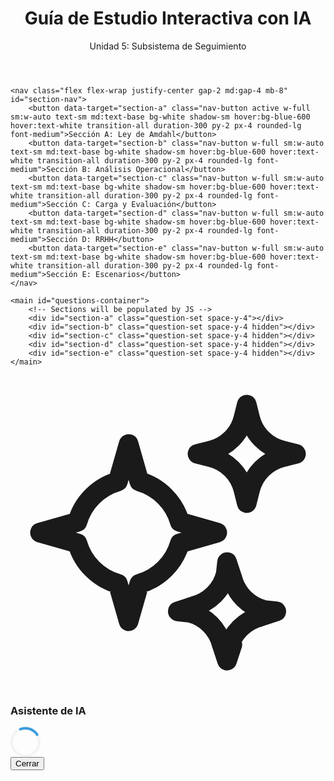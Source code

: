 <div id="interactive-exam-5-wrapper">
<style>
    .question-answer {
        max-height: 0;
        overflow: hidden;
        transition: max-height 0.5s ease-out;
    }
    .question-answer.visible {
        max-height: 2000px;
        transition: max-height 0.7s ease-in;
    }
    .nav-button.active {
        background-color: #0d6efd;
        color: #ffffff;
        font-weight: 600;
        box-shadow: 0 4px 6px rgba(0, 0, 0, 0.1);
    }
    .nav-button {
         border: 1px solid #dee2e6;
    }
    #ai-modal-backdrop {
        transition: opacity 0.3s ease-in-out;
    }
    #ai-modal-panel {
        transition: all 0.3s ease-in-out;
    }
    .loader {
        border: 4px solid #f3f3f3;
        border-radius: 50%;
        border-top: 4px solid #3498db;
        width: 40px;
        height: 40px;
        animation: spin 1s linear infinite;
    }
    @keyframes spin {
        0% { transform: rotate(0deg); }
        100% { transform: rotate(360deg); }
    }
</style>
<div class="container mx-auto p-4 md:p-8">
    <header class="text-center mb-8">
        <h1 class="text-4xl md:text-5xl font-bold text-blue-800">Guía de Estudio Interactiva con IA</h1>
        <p class="text-xl text-slate-600 mt-2">Unidad 5: Subsistema de Seguimiento</p>
    </header>

    <nav class="flex flex-wrap justify-center gap-2 md:gap-4 mb-8" id="section-nav">
        <button data-target="section-a" class="nav-button active w-full sm:w-auto text-sm md:text-base bg-white shadow-sm hover:bg-blue-600 hover:text-white transition-all duration-300 py-2 px-4 rounded-lg font-medium">Sección A: Ley de Amdahl</button>
        <button data-target="section-b" class="nav-button w-full sm:w-auto text-sm md:text-base bg-white shadow-sm hover:bg-blue-600 hover:text-white transition-all duration-300 py-2 px-4 rounded-lg font-medium">Sección B: Análisis Operacional</button>
        <button data-target="section-c" class="nav-button w-full sm:w-auto text-sm md:text-base bg-white shadow-sm hover:bg-blue-600 hover:text-white transition-all duration-300 py-2 px-4 rounded-lg font-medium">Sección C: Carga y Evaluación</button>
        <button data-target="section-d" class="nav-button w-full sm:w-auto text-sm md:text-base bg-white shadow-sm hover:bg-blue-600 hover:text-white transition-all duration-300 py-2 px-4 rounded-lg font-medium">Sección D: RRHH</button>
        <button data-target="section-e" class="nav-button w-full sm:w-auto text-sm md:text-base bg-white shadow-sm hover:bg-blue-600 hover:text-white transition-all duration-300 py-2 px-4 rounded-lg font-medium">Sección E: Escenarios</button>
    </nav>

    <main id="questions-container">
        <!-- Sections will be populated by JS -->
        <div id="section-a" class="question-set space-y-4"></div>
        <div id="section-b" class="question-set space-y-4 hidden"></div>
        <div id="section-c" class="question-set space-y-4 hidden"></div>
        <div id="section-d" class="question-set space-y-4 hidden"></div>
        <div id="section-e" class="question-set space-y-4 hidden"></div>
    </main>
</div>

<!-- Modal para la IA -->
<div id="ai-modal" class="relative z-10 hidden" aria-labelledby="modal-title" role="dialog" aria-modal="true">
  <div id="ai-modal-backdrop" class="fixed inset-0 bg-gray-500 bg-opacity-75 transition-opacity"></div>
  <div class="fixed inset-0 z-10 w-screen overflow-y-auto">
    <div class="flex min-h-full items-end justify-center p-4 text-center sm:items-center sm:p-0">
      <div id="ai-modal-panel" class="relative transform overflow-hidden rounded-lg bg-white text-left shadow-xl transition-all sm:my-8 sm:w-full sm:max-w-2xl">
        <div class="bg-white px-4 pb-4 pt-5 sm:p-6 sm:pb-4">
          <div class="sm:flex sm:items-start">
            <div class="mx-auto flex h-12 w-12 flex-shrink-0 items-center justify-center rounded-full bg-blue-100 sm:mx-0 sm:h-10 sm:w-10">
              <svg class="h-6 w-6 text-blue-600" xmlns="http://www.w3.org/2000/svg" fill="none" viewBox="0 0 24 24" stroke-width="1.5" stroke="currentColor"><path stroke-linecap="round" stroke-linejoin="round" d="M9.813 15.904L9 18.75l-.813-2.846a4.5 4.5 0 01-3.09-3.09L2.25 12l2.846-.813a4.5 4.5 0 013.09-3.09L9 5.25l.813 2.846a4.5 4.5 0 013.09 3.09L15.75 12l-2.846.813a4.5 4.5 0 01-3.09 3.09zM18.259 8.715L18 9.75l-.259-1.035a3.375 3.375 0 00-2.455-2.456L14.25 6l1.036-.259a3.375 3.375 0 002.455-2.456L18 2.25l.259 1.035a3.375 3.375 0 002.456 2.456L21.75 6l-1.035.259a3.375 3.375 0 00-2.456 2.456zM16.898 20.553L16.5 21.75l-.398-1.197a3.375 3.375 0 00-2.456-2.456L12.75 18l1.197-.398a3.375 3.375 0 002.456-2.456L16.5 14.25l.398 1.197a3.375 3.375 0 002.456 2.456L20.25 18l-1.197.398a3.375 3.375 0 00-2.456 2.456z" /></svg>
            </div>
            <div class="mt-3 text-center sm:ml-4 sm:mt-0 sm:text-left w-full">
              <h3 class="text-base font-semibold leading-6 text-gray-900" id="ai-modal-title">Asistente de IA</h3>
              <div class="mt-2" id="ai-modal-content-wrapper">
                 <div id="ai-modal-loader" class="flex justify-center items-center py-8">
                    <div class="loader"></div>
                 </div>
                 <div class="text-sm text-gray-700 prose prose-sm max-w-none" id="ai-modal-content"></div>
              </div>
            </div>
          </div>
        </div>
        <div class="bg-gray-50 px-4 py-3 sm:flex sm:flex-row-reverse sm:px-6">
          <button id="ai-modal-close-btn" type="button" class="mt-3 inline-flex w-full justify-center rounded-md bg-white px-3 py-2 text-sm font-semibold text-gray-900 shadow-sm ring-1 ring-inset ring-gray-300 hover:bg-gray-50 sm:mt-0 sm:w-auto">Cerrar</button>
        </div>
      </div>
    </div>
  </div>
</div>

<script>
    document.addEventListener('DOMContentLoaded', () => {
        const navContainer = document.getElementById('section-nav');
        const questionsContainer = document.getElementById('questions-container');
        const modal = document.getElementById('ai-modal');
        const modalTitle = document.getElementById('ai-modal-title');
        const modalContent = document.getElementById('ai-modal-content');
        const modalLoader = document.getElementById('ai-modal-loader');
        const closeModalBtn = document.getElementById('ai-modal-close-btn');

        // --- DATA SOURCE (Corrected and Complete) ---
        const fullContent = {
            'section-a': [
                { q: '1. Con tus propias palabras, diferencia entre <strong>Rendimiento</strong> y <strong>Prestaciones</strong> de un SI. ¿Cuál de los dos es más importante desde el punto de vista del negocio?', a: '<strong>Rendimiento:</strong> Es una medida técnica y objetiva de cómo un sistema utiliza sus recursos (HW/SW) ante una carga. Ej: MIPS, IOPS, MB/s.<br><strong>Prestaciones:</strong> Es la medida del grado de satisfacción de las necesidades de servicio del usuario. Es subjetiva y orientada a la experiencia. Ej: tiempo de respuesta bajo, sistema "rápido".<br><strong>Más importante:</strong> Las <strong>prestaciones</strong> son más importantes para el negocio, ya que impactan directamente en la productividad del empleado y la satisfacción del cliente.' },
                { q: '2. Nombra y describe brevemente <strong>tres razones</strong> fundamentales para evaluar las prestaciones de un sistema informático.', a: '1. <strong>Diseñar un sistema:</strong> Para crear una nueva arquitectura que cumpla con los objetivos de servicio.<br>2. <strong>Seleccionar y configurar:</strong> Para elegir la opción más adecuada de entre varias alternativas del mercado.<br>3. <strong>Planificar la capacidad:</strong> Para prever necesidades futuras y evitar la degradación del servicio a medida que la carga crece.<br>4. <strong>Sintonizar un sistema:</strong> Para optimizar un sistema existente y encontrar cuellos de botella.' },
                { q: '3. ¿Qué es la <strong>sintonización</strong> (tuning) de un sistema y cuál es su objetivo principal?', a: 'Es el proceso de ajustar los parámetros de configuración del hardware, sistema operativo o software de base para mejorar las prestaciones del sistema ante una carga de trabajo específica, adecuándolas a las necesidades de servicio. Su objetivo es eliminar cuellos de botella y optimizar el uso de los recursos existentes.' },
                { q: '4. Define el concepto de <strong>aceleración (speedup)</strong> en el contexto de la comparación de dos sistemas.', a: 'Es una medida cuantitativa que indica cuántas veces un sistema (o una versión mejorada) es más rápido que otro. Se calcula como `A = Tiempo_lento / Tiempo_rápido`.' },
                { q: '5. Explica la <strong>Ley de Amdahl</strong>. ¿Cuál es su propósito principal y qué limitación fundamental del rendimiento nos enseña?', a: 'Es una fórmula que permite predecir la máxima mejora de velocidad (aceleración) que se puede obtener en un sistema al mejorar solo una parte de él. Su propósito es ayudar a decidir dónde invertir los esfuerzos de optimización. Nos enseña que la mejora global está intrínsecamente limitada por la porción de la tarea que no se mejora.' },
                { q: '6. En la Ley de Amdahl, `A = 1 / ((1 - f) + (f / k))`, ¿qué representan `f` y `k`?', a: '<strong>f (fracción):</strong> Es la proporción del tiempo de ejecución original que se ve afectada por la mejora. Es un valor entre 0 y 1.<br><strong>k (factor de mejora):</strong> Indica cuántas veces más rápido es el componente mejorado. Es un valor mayor que 1.' },
                { q: '7. Según la Ley de Amdahl, si `f = 0`, ¿cuál es la aceleración? ¿Qué significa esto en la práctica?', a: 'Si `f = 0`, entonces `A = 1 / ((1-0) + (0/k)) = 1 / 1 = 1`. La aceleración es 1, lo que significa que no hay ninguna mejora. En la práctica, esto quiere decir que si mejoras un componente que nunca se usa, el rendimiento del sistema no cambia.' },
                { q: '8. Según la Ley de Amdahl, cuando el factor de mejora `k` tiende a infinito, ¿a qué valor tiende la aceleración `A`? ¿Qué nos dice esto sobre la importancia de la fracción no mejorada?', a: 'Cuando `k -> ∞`, el término `(f/k)` tiende a 0. La fórmula se convierte en `A = 1 / (1 - f)`. Esto demuestra que la aceleración máxima posible está limitada por la fracción del programa que no se optimiza (`1 - f`).' },
                { q: '9. ¿Cómo se generaliza la Ley de Amdahl para el caso en que se realizan mejoras en <strong>múltiples componentes</strong> del sistema simultáneamente?', a: 'La fórmula es: `A = 1 / ( (1 - Σfi) + Σ(fi / ki) )`. Donde `fi` es la fracción de tiempo del componente `i` y `ki` es su factor de mejora. Se suman los tiempos relativos de las partes mejoradas y no mejoradas.' },
                { q: '10. Un sistema tarda 10 segundos en ejecutar una tarea. El 60% de ese tiempo se dedica a cálculos de CPU. Si reemplazamos la CPU por una que es 3 veces más rápida, ¿cuál será la aceleración global del sistema?', a: 'f = 0.60, k = 3<br>A = 1 / ((1 - 0.60) + (0.60 / 3)) = 1 / (0.40 + 0.20) = 1 / 0.60 = <strong>1.67</strong><br>La aceleración global es de 1.67 veces.' },
                { q: '11. Siguiendo con la pregunta anterior, ¿cuál será el nuevo tiempo de ejecución de la tarea?', a: 'T_mejorado = T_original / A = 10s / 1.67 ≈ <strong>6 segundos</strong>.' },
                { q: '12. Si una mejora en el disco duro (k=4) produce una aceleración global en el sistema de A=2, ¿qué fracción de tiempo (`f`) se utilizaba el disco duro originalmente?', a: 'Usando la fórmula despejada: `f = k * (A - 1) / (A * (k - 1))`<br>`f = 4 * (2 - 1) / (2 * (4 - 1)) = 4 * 1 / (2 * 3) = 4 / 6 = 0.667`.<br>El disco se utilizaba el <strong>66.7%</strong> del tiempo.' },
                { q: '13. ¿Es posible que una mejora con un factor `k` pequeño produzca una mayor aceleración global que una mejora con un factor `k` mucho más grande? Justifica tu respuesta.', a: 'Sí. La Ley de Amdahl demuestra que la aceleración depende mucho más de la fracción `f` que del factor `k`. Mejorar 2 veces (`k=2`) un componente que se usa el 90% del tiempo (`f=0.9`) da una aceleración mucho mayor que mejorar 100 veces (`k=100`) un componente que se usa el 1% del tiempo (`f=0.01`).' },
                { q: '14. Al analizar una posible actualización, ¿por qué es útil calcular la relación <strong>prestaciones/coste</strong>?', a: 'Es útil para tomar decisiones de inversión informadas. Permite comparar alternativas no solo por su mejora técnica, sino por el "valor" que se obtiene por cada dólar invertido, ayudando a maximizar el retorno de la inversión.' },
                { q: '15. Si la Opción A cuesta $1000 y ofrece una aceleración de 2, y la Opción B cuesta $3000 y ofrece una aceleración de 4, ¿cuál ofrece una mejor relación prestaciones/coste?', a: 'Opción A: 2 / $1000 = 0.002 aceleración por dólar.<br>Opción B: 4 / $3000 ≈ 0.00133 aceleración por dólar.<br>La <strong>Opción A</strong> ofrece una mejor relación prestaciones/coste.' },
            ],
            'section-b': [
                { q: '16. ¿A qué se refiere el término <strong>"operacional"</strong> en "análisis operacional"?', a: 'Se refiere a que las variables y leyes utilizadas se basan en cantidades directamente medibles u observables durante un período de observación finito, sin hacer suposiciones sobre distribuciones estadísticas subyacentes.' },
                { q: '17. Define las cuatro variables operacionales básicas: `T`, `Ai`, `Ci`, `Bi`.', a: '`T`: Período de tiempo de la observación.<br>`Ai`: Número de arribos (llegadas) al dispositivo `i` durante `T`.<br>`Ci`: Número de trabajos completados (salidas) por el dispositivo `i` durante `T`.<br>`Bi`: Tiempo que el dispositivo `i` estuvo ocupado (busy time) durante `T`.' },
                { q: '18. A partir de las variables básicas, define: <strong>Tasa de Productividad (Xi)</strong>, <strong>Factor de Utilización (Ui)</strong> y <strong>Tiempo de Servicio (Si)</strong>.', a: '<strong>Productividad (Xi):</strong> `Ci / T` (Trabajos/tiempo).<br><strong>Utilización (Ui):</strong> `Bi / T` (Adimensional, %).<br><strong>Tiempo de Servicio (Si):</strong> `Bi / Ci` (Tiempo/trabajo).' },
                { q: '19. ¿Qué establece la <strong>hipótesis del flujo equilibrado de trabajos</strong> y por qué es importante para las leyes operacionales?', a: 'Establece que, para un período de observación largo, el número de trabajos que entran al sistema es igual al que sale (`Ai = Ci`). Es importante porque permite que el sistema se considere en un estado estable (`λi = Xi`), validando la aplicación de las leyes operacionales.' },
                { q: '20. Enuncia la <strong>Ley de la Utilización</strong>. ¿Qué relación establece?', a: '`Ui = Xi * Si`. Establece que la utilización de un dispositivo es igual a su productividad multiplicada por su tiempo de servicio.' },
                { q: '21. ¿Qué es la <strong>razón de visitas (Vi)</strong> a un dispositivo `i`?', a: 'Es el número promedio de veces que cada trabajo que pasa por el sistema visita el dispositivo `i`. Se calcula como `Vi = Ci / C0`.' },
                { q: '22. Enuncia la <strong>Ley del Flujo Forzado</strong>. ¿Qué nos dice sobre la relación entre la productividad de un componente y la productividad del sistema?', a: '`Xi = X0 * Vi`. Establece que la productividad (flujo) de un componente individual es directamente proporcional a la productividad (flujo) total del sistema, forzada por el número de visitas que cada trabajo hace a ese componente.' },
                { q: '23. Define la <strong>Demanda de Servicio (Di)</strong>. ¿Qué dispositivo se considera el cuello de botella en función de la demanda de servicio?', a: 'Es el tiempo total de servicio que un trabajo requiere de un dispositivo. `Di = Vi * Si`. El dispositivo con la mayor demanda de servicio (`D_max`) es el cuello de botella del sistema.' },
                { q: '24. Enuncia la <strong>Ley de Little</strong>. ¿Qué tres variables relaciona?', a: '`Ni = Xi * Ri`. Relaciona el número promedio de trabajos en un dispositivo (`Ni`), la productividad (`Xi`) y el tiempo de respuesta (`Ri`).' },
                { q: '25. ¿Para qué tipo de sistemas es especialmente útil la <strong>Ley del Tiempo de Respuesta Interactivo</strong>?', a: 'Es útil para sistemas interactivos con un número fijo de usuarios (`N`) y un tiempo de reflexión (`Z`), para calcular el tiempo de respuesta `R` que experimentan. La fórmula es `R = (N / X0) - Z`.' },
                { q: '26. Define los componentes de una <strong>estación de servicio</strong> en teoría de colas.', a: 'Está compuesta por una <strong>cola de espera</strong> (donde los trabajos aguardan) y uno o más <strong>servidores</strong> (que representan el recurso que procesa los trabajos).' },
                { q: '27. Diferencia entre <strong>tiempo de servicio</strong> y <strong>tiempo de respuesta</strong> en una estación de servicio.', a: '<strong>Tiempo de Servicio (S):</strong> El tiempo que el servidor tarda en procesar un trabajo, sin contar la espera.<br><strong>Tiempo de Respuesta (R):</strong> El tiempo total que un trabajo pasa en la estación, es decir, `R = Tiempo en Cola + Tiempo de Servicio`.' },
                { q: '28. Describe las características de una <strong>red de colas abierta</strong> y para qué se usa.', a: '<strong>Características:</strong> Los trabajos entran desde una fuente externa, se procesan y salen (desaparecen). El número de trabajos es variable.<br><strong>Uso:</strong> Sistemas transaccionales (servidor web, cajero automático).<br><strong>Índice Clave:</strong> El <strong>Tiempo de Respuesta (R)</strong>.' },
                { q: '29. Describe las características de una <strong>red de colas cerrada</strong> y para qué se usa.', a: '<strong>Características:</strong> Un número fijo de trabajos (`N`) circula constantemente por la red. <br><strong>Uso:</strong> Sistemas por lotes (batch) o interactivos.<br><strong>Índice Clave:</strong> La <strong>Productividad (X)</strong>.' },
                { q: '30. En un modelo de red cerrada para un sistema interactivo, ¿por qué la estación que representa el <strong>tiempo de reflexión (think time)</strong> se modela con infinitos servidores?', a: 'Porque conceptualmente un usuario no tiene que "hacer cola" para empezar a pensar. Cada usuario tiene su propio "servidor de pensamiento" paralelo e independiente, garantizando que no hay tiempo de espera.' },
                { q: '31. Si la utilización de la CPU es del 90% y la del disco es del 30%, ¿podemos afirmar categóricamente que la CPU es el único cuello de botella que importa? Argumenta.', a: 'No. Una alta utilización (U_cpu=90%) identifica a la CPU como el recurso más ocupado, pero el verdadero cuello de botella lo determina la <strong>Demanda de Servicio Total (D)</strong>. El disco, aunque menos utilizado, podría tener un tiempo de servicio (S_disco) muy alto o ser visitado muchísimas veces (V_disco alto), haciendo que su demanda (D_disco) sea el factor limitante.' },
                { q: '32. La productividad de un sistema (X0) es de 10 trabajos/seg. Cada trabajo visita la CPU 5 veces (V_cpu=5) y el Disco 20 veces (V_disco=20). Calcula la productividad de cada componente.', a: 'Usando la Ley del Flujo Forzado (`Xi = X0 * Vi`):<br>X_cpu = 10 * 5 = <strong>50 solicitudes/seg</strong>.<br>X_disco = 10 * 20 = <strong>200 E/S por segundo</strong>.' },
            ],
            'section-c': [
                { q: '33. ¿Por qué es necesario <strong>caracterizar la carga</strong> de un sistema? ¿Qué se busca obtener?', a: 'Es necesario para crear un <strong>modelo de carga</strong> (carga de prueba) que sea <strong>representativo</strong> de la carga real. Este modelo permite realizar experimentos controlados (benchmarks, simulaciones) para evaluar, comparar o sintonizar sistemas de forma fiable.' },
                { q: '34. Nombra y explica <strong>cuatro cualidades deseables</strong> de un modelo de carga. ¿Cuál es la más importante?', a: '1. <strong>Representatividad:</strong> El modelo debe comportarse como la carga real. <strong>Es la más importante.</strong><br>2. <strong>Reproductibilidad:</strong> Debe ser posible repetir el experimento y obtener los mismos resultados.<br>3. <strong>Compacidad:</strong> Debe ser manejable y no excesivamente grande.<br>4. <strong>Flexibilidad:</strong> Debe ser fácil modificar sus parámetros.' },
                { q: '35. Diferencia entre un modelo de carga <strong>físico</strong> y uno <strong>funcional</strong>.', a: '<strong>Físico:</strong> Se basa en el consumo de recursos de bajo nivel (tiempo de CPU, E/S de disco). Depende fuertemente del sistema.<br><strong>Funcional:</strong> Se basa en replicar las funciones de negocio que los usuarios realizan (ej. "guardar factura"). Es más independiente del sistema.' },
                { q: '36. Describe las <strong>tres fases</strong> para la implementación de un modelo de carga. ¿En qué fase es más probable que se cometan errores estratégicos?', a: '1. <strong>Formulación:</strong> Se definen los objetivos. Es la fase más crítica donde se pueden cometer errores estratégicos.<br>2. <strong>Construcción:</strong> Se miden los parámetros y se construye el modelo.<br>3. <strong>Validación:</strong> Se compara el modelo con la carga real para asegurar que es representativo.' },
                { q: '37. ¿Qué es un <strong>benchmark</strong>? Diferencia entre <strong>natural</strong> y <strong>artificial</strong>.', a: 'Un benchmark es un programa o conjunto de programas usados como carga de prueba estandarizada para medir y comparar prestaciones.<br><strong>Natural:</strong> Programas reales extraídos de la carga de trabajo de una empresa.<br><strong>Artificial/Sintético:</strong> Programas diseñados para medir un aspecto concreto del sistema.' },
                { q: '38. Menciona <strong>tres factores</strong> que pueden influir drásticamente en el resultado de un benchmarking.', a: '1. <strong>El Compilador</strong> y su nivel de optimización.<br>2. <strong>El Sistema Operativo</strong>, su versión y configuración.<br>3. <strong>El tamaño de la memoria Caché</strong> del procesador.' },
                { q: '39. ¿Cuál es uno de los errores más comunes en el benchmarking relacionado con la <strong>caché</strong>?', a: 'Ignorar sus efectos. Un benchmark que se ejecuta repetidamente puede beneficiarse de la caché, mostrando un rendimiento irreal que no se sostendrá con una carga real y variada.' },
                { q: '40. ¿Qué es la <strong>monitorización</strong> y cuál es su principal objetivo?', a: 'Es la técnica de observar, supervisar y registrar la actividad de un sistema informático mientras está en funcionamiento. Su objetivo es recoger datos para analizar el comportamiento e identificar cuellos de botella.' },
                { q: '41. ¿Qué es la <strong>interferencia o sobrecarga</strong> de un monitor? ¿En cuál suele ser mayor?', a: 'Es la perturbación que el propio monitor introduce en el sistema que está midiendo, al consumir recursos. Suele ser significativamente mayor en los <strong>monitores de software</strong>.' },
                { q: '42. Diferencia entre un monitor por <strong>detección de acontecimientos</strong> y por <strong>muestreo</strong>.', a: '<strong>Detección de Eventos:</strong> Se activa cada vez que ocurre un suceso específico. Es preciso pero puede generar alta sobrecarga.<br><strong>Muestreo (Sampling):</strong> Se activa a intervalos de tiempo fijos y registra el estado del sistema. Introduce menos sobrecarga pero puede perder eventos cortos.' },
                { q: '43. ¿Cuál es la principal ventaja y desventaja de un monitor <strong>hardware</strong> sobre uno <strong>software</strong>?', a: '<strong>Ventaja del HW:</strong> Interferencia casi nula.<br><strong>Desventaja del HW:</strong> Costoso, menos flexible y solo mide señales de bajo nivel.' },
                { q: '44. ¿Qué es el <strong>modelado</strong> como técnica de evaluación? ¿Cuándo es imprescindible su uso?', a: 'Es una técnica que utiliza un modelo matemático o lógico para estimar las prestaciones. Es imprescindible cuando se quiere evaluar un sistema que <strong>no existe o no está disponible</strong>.' },
                { q: '45. Compara las técnicas de modelado <strong>analíticas</strong> con las de <strong>simulación</strong>.', a: '<strong>Analítico:</strong><br><em>Ventaja:</em> Rápido y barato de resolver.<br><em>Desventaja:</em> Menos detallado, no modela comportamientos complejos.<br><strong>Simulación:</strong><br><em>Ventaja:</em> Puede modelar cualquier nivel de detalle.<br><em>Desventaja:</em> Costoso en tiempo de desarrollo y ejecución.' },
                { q: '46. ¿Qué técnica usarías para: a) seleccionar un servidor, b) diagnosticar lentitud, c) predecir el futuro?', a: 'a) <strong>Benchmarking:</strong> Para comparar sistemas existentes.<br>b) <strong>Monitorización:</strong> Para observar el sistema real en producción.<br>c) <strong>Modelado:</strong> Para predecir el comportamiento futuro con una carga que aún no existe.' },
                { q: '47. ¿Qué es un <strong>cuello de botella</strong> (bottleneck) en un sistema informático?', a: 'Es el recurso del sistema que tiene la mayor demanda de servicio y que, por lo tanto, limita la productividad o el tiempo de respuesta global del sistema.' },
                { q: '48. Describe brevemente el proceso de <strong>sintonización</strong> de un sistema. ¿Cuál es el primer paso?', a: 'Es un ciclo iterativo de mejora. El primer paso indispensable es la <strong>monitorización y análisis</strong> del sistema actual para <strong>identificar el cuello de botella</strong> principal.' },
            ],
            'section-d': [
                { q: '49. ¿Por qué se considera más complejo analizar el rendimiento de las personas que el de los recursos de SI/TI?', a: 'Por factores humanos subjetivos como la motivación, la moral, la resistencia al cambio, las relaciones interpersonales y la cultura organizacional, que no existen al analizar componentes predecibles de HW/SW.' },
                { q: '50. Define <strong>evaluación de desempeño</strong>. ¿Cuál es su finalidad principal?', a: 'Es el proceso sistemático de calificar la actuación de un empleado en su trabajo en relación con unos estándares preestablecidos. Su finalidad es identificar fortalezas y debilidades para tomar decisiones de mejora, formación, promoción o remuneración.' },
                { q: '51. Describe las <strong>cuatro etapas</strong> del proceso de control de Chiavenato.', a: '1. <strong>Establecimiento de estándares.</strong><br>2. <strong>Evaluación (medición) del desempeño.</strong><br>3. <strong>Comparación del desempeño con el estándar.</strong><br>4. <strong>Acción correctiva.</strong>' },
                { q: '52. ¿Qué es un <strong>estándar</strong> en el contexto del control de desempeño? Da un ejemplo de cada tipo.', a: 'Es una norma o un valor de referencia que representa el desempeño esperado.<br><strong>Cantidad:</strong> Producir 50 unidades/hora.<br><strong>Calidad:</strong> < 1% de defectos.<br><strong>Tiempo:</strong> Responder emails en < 24hs.<br><strong>Costo:</strong> Costo por adquisición < $50.' },
                { q: '53. Explica el principio de <strong>administración por excepción</strong>.', a: 'Postula que los gerentes deben enfocar su atención únicamente en las desviaciones significativas que se salen de la norma (excepciones), ignorando las variaciones menores.' },
                { q: '54. Si el desempeño real de un empleado está constantemente muy por encima del estándar, ¿qué podría indicar y qué acción se podría tomar?', a: 'Podría indicar que el <strong>estándar es demasiado bajo o poco exigente</strong>. La acción correctiva sería <strong>revisar y ajustar el estándar</strong> para que sea más desafiante pero alcanzable. También podría indicar un desempeño excepcional que merezca un reconocimiento.' },
                { q: '55. Para que el control sea eficaz, debe ser <strong>económico</strong>. ¿Qué significa esto?', a: 'Significa que el costo de implementar el control (medir, analizar, corregir) no debe superar el beneficio que se obtiene de él o el costo de la falla que se intenta evitar.' },
                { q: '56. ¿Por qué es crucial que los empleados <strong>acepten</strong> el proceso de control?', a: 'Porque si los empleados ven el control como algo punitivo o injusto, generarán resistencia y el proceso fracasará. Si lo aceptan como una herramienta de mejora, colaborarán y el control será efectivo.' },
                { q: '57. Define <strong>Auditoría de RRHH</strong>. ¿En qué se diferencia de la evaluación de desempeño individual?', a: 'Es el análisis sistemático de las políticas y prácticas de RRHH de toda la organización. Se diferencia en que su foco es el <strong>proceso de gestión (el sistema)</strong>, no el rendimiento de un individuo.' },
                { q: '58. Menciona <strong>tres áreas</strong> que evalúa una auditoría de RRHH.', a: '1. Eficacia de los procesos de reclutamiento y selección.<br>2. Cumplimiento de las normativas legales y laborales.<br>3. Nivel de satisfacción y clima laboral.' },
                { q: '59. Nombra <strong>tres técnicas</strong> para obtener información durante una auditoría de RRHH.', a: '1. Entrevistas (incluyendo entrevistas de salida).<br>2. Encuestas de clima u opinión.<br>3. Análisis de registros y estadísticas de personal (rotación, ausentismo).' },
                { q: '60. ¿Cuál es la función principal de una auditoría de RRHH respecto a las políticas y procedimientos?', a: 'Verificar si las políticas y procedimientos de RRHH existentes se están aplicando correctamente y si siguen siendo adecuados y efectivos para alcanzar los objetivos de la organización.' },
                { q: '61. ¿Qué es el <strong>control preventivo</strong>, <strong>detectivo</strong> y <strong>correctivo</strong>? Da un ejemplo de cada uno en RRHH.', a: '<strong>Preventivo:</strong> Una política clara de acoso laboral para evitar que ocurra.<br><strong>Detectivo:</strong> Una encuesta anónima que revela un problema de liderazgo.<br><strong>Correctivo:</strong> Implementar coaching para ese líder y medir la mejora.' },
                { q: '62. ¿Por qué podría ser útil auditar la "Filosofía de la administración" de la empresa?', a: 'Porque la filosofía (valores, metas) es la base de todas las políticas y prácticas. Si la filosofía es errónea o no está alineada con la estrategia, todos los procesos de RRHH que se deriven de ella serán ineficaces.' },
            ],
            'section-e': [
                {
                    isScenario: true,
                    title: '63. Escenario: Justificando una Inversión con la Ley de Amdahl',
                    scenario: 'El sistema de una financiera es lento. 80% del tiempo se consume en la BD, 20% en la lógica de negocio. Se proponen dos mejoras: A) Nueva BD 5 veces más rápida (costo $50k). B) Nuevo servidor de aplicaciones 10 veces más rápido (costo $20k). ¿Qué inversión es más rentable?',
                    answer: `
                        <div class="space-y-3">
                            <p><strong>a) Cálculo de Aceleración (A):</strong><br>
                            - <strong>Opción A (BD):</strong> f=0.8, k=5 &rarr; A = 1 / ((1-0.8) + (0.8/5)) = 1 / 0.36 &approx; <strong>2.78</strong><br>
                            - <strong>Opción B (Lógica):</strong> f=0.2, k=10 &rarr; A = 1 / ((1-0.2) + (0.2/10)) = 1 / 0.82 &approx; <strong>1.22</strong></p>
                            <p><strong>b) Cálculo Nuevo Tiempo (T_original = 2s):</strong><br>
                            - <strong>Opción A:</strong> T = 2s / 2.78 &approx; <strong>0.72s</strong><br>
                            - <strong>Opción B:</strong> T = 2s / 1.22 &approx; <strong>1.64s</strong></p>
                            <p><strong>c) Relación Prestaciones/Coste y Recomendación:</strong><br>
                            - <strong>Opción A:</strong> 2.78 / 50000 = 0.0000556<br>
                            - <strong>Opción B:</strong> 1.22 / 20000 = 0.0000610<br>
                            <strong>Recomendación:</strong> Aunque la Opción B es marginalmente más eficiente por dólar, no resuelve el problema de rendimiento. La <strong>Opción A</strong> es la única que ofrece una mejora drástica y tangible. La Ley de Amdahl nos enseña a atacar siempre la fracción más grande del problema (f=0.8). La recomendación debe ser la Opción A.</p>
                        </div>`
                },
                {
                    isScenario: true,
                    title: '64. Escenario: El Dilema del Cuello de Botella Oculto',
                    scenario: 'En un servidor web (T=100s), la CPU está ocupada 80s y completa 500 solicitudes (V_cpu=1). El Disco está ocupado 40s y completa 2000 E/S (V_disco=4). ¿Cuál es el verdadero cuello de botella?',
                    answer: `
                        <div class="space-y-3">
                           <p><strong>a) Cálculos Básicos:</strong><br>
                           - <strong>CPU:</strong> U=80%, X=5 req/s, S=0.16s/req<br>
                           - <strong>Disco:</strong> U=40%, X=20 E/S/s, S=0.02s/E-S</p>
                           <p><strong>b) Ley del Flujo Forzado (X0=5):</strong><br>
                           - <strong>CPU:</strong> 5 * 1 = 5. Se cumple.<br>
                           - <strong>Disco:</strong> 5 * 4 = 20. Se cumple.</p>
                           <p><strong>c) Análisis del Cuello de Botella (Demanda Total D = V * S):</strong><br>
                           - <strong>D_cpu:</strong> 1 * 0.16s = <strong>0.16s</strong><br>
                           - <strong>D_disco:</strong> 4 * 0.02s = <strong>0.08s</strong><br>
                           <strong>Conclusión:</strong> El recurso con la mayor demanda total es la <strong>CPU</strong> (0.16s > 0.08s). Por lo tanto, la CPU es el verdadero cuello de botella del sistema, a pesar de que la utilización del disco es menor.</p>
                        </div>`
                },
                 {
                    isScenario: true,
                    title: '65. Escenario: Modelando con Teoría de Colas',
                    scenario: 'Se diseñan dos sistemas: 1) Un Help Desk con tickets de soporte de toda la empresa. 2) Un clúster con un número fijo de 10 simulaciones científicas que se relanzan al terminar.',
                    answer: `<div class="space-y-3">
                           <p><strong>a) Elección del Modelo:</strong><br>
                           - <strong>Sistema 1 (Help Desk):</strong> Red de colas <strong>abierta</strong>. Los trabajos (tickets) llegan de una fuente externa y salen del sistema. El número de trabajos es variable.<br>
                           - <strong>Sistema 2 (Simulación):</strong> Red de colas <strong>cerrada</strong>. El número de trabajos (simulaciones) es constante y fijo (N=10) y recirculan continuamente.</p>
                           <p><strong>b) Índices de Prestaciones Clave:</strong><br>
                           - <strong>Red Abierta:</strong> El <strong>Tiempo de Respuesta (R)</strong>. Se busca resolver los tickets rápido.<br>
                           - <strong>Red Cerrada:</strong> La <strong>Productividad (X)</strong>. Se busca completar el mayor número de simulaciones posible.</p>
                           <p><strong>c) Estación con Infinitos Servidores:</strong><br>
                           Representa el <strong>tiempo de reflexión (Z)</strong>. Se usa porque la "preparación de la siguiente simulación" es un proceso que no requiere hacer cola; cada simulación tiene su propio "servidor de preparación" conceptual.</p>
                        </div>`
                },
                {
                    isScenario: true,
                    title: '66. Escenario: El Peligro de un Modelo de Carga No Representativo',
                    scenario: 'Un equipo técnico usa un modelo de carga físico ("tiempo total de E/S") para probar un nuevo almacenamiento, con excelentes resultados. En producción, el rendimiento es terrible porque los usuarios generan E/S aleatoria y pequeña, mientras la prueba usó E/S secuencial y grande.',
                    answer: `<div class="space-y-3">
                            <p><strong>a) Análisis del Fallo:</strong> El modelo fue <strong>no representativo</strong> porque ignoró el <strong>patrón de acceso</strong>. Un modelo <strong>funcional</strong> (simulando operaciones reales de usuario) o de <strong>comportamiento</strong> (enfocándose en el tiempo de respuesta) habría sido más adecuado.</p>
                            <p><strong>b) Proceso Correcto:</strong> En la fase de <strong>Formulación</strong>, las preguntas clave debieron ser: <em>¿Qué operaciones realizan nuestros usuarios? ¿Qué patrón de E/S generan? ¿El éxito se mide en IOPS o en tiempo de respuesta de la función "buscar cliente"?</em></p>
                            <p><strong>c) Rendimiento vs. Prestaciones:</strong> El sistema tenía un excelente <strong>rendimiento</strong> (medida técnica en MB/s) pero pésimas <strong>prestaciones</strong> (medida de satisfacción del usuario). El objetivo del seguimiento es mejorar las prestaciones.</p>
                        </div>`
                },
                {
                    isScenario: true,
                    title: '67. Escenario: Generalizando la Ley de Amdahl',
                    scenario: 'En el sistema del ejercicio 63 (f_bd=0.8, f_app=0.2), se decide implementar ambas mejoras simultáneamente: la nueva BD (k_bd=5) y el nuevo servidor de aplicaciones (k_app=10).',
                    answer: `<div class="space-y-3">
                            <p><strong>a) Cálculo con Ley Generalizada:</strong><br>
                            ` + "`A = 1 / ( Σ(fi / ki) ) = 1 / ( (0.8 / 5) + (0.2 / 10) )`" + `<br>
                            ` + "`A = 1 / ( 0.16 + 0.02 ) = 1 / 0.18 ≈ 5.56`" + `<br>
                            La aceleración global es de <strong>5.56 veces</strong>.</p>
                            <p><strong>b) Comparación:</strong> El resultado (5.56x) es significativamente mejor que las mejoras individuales (2.78x y 1.22x), demostrando un efecto sinérgico.</p>
                            <p><strong>c) El Nuevo Límite:</strong> Aunque se mejoró el 100% de la tarea, la aceleración está limitada por la <strong>distribución desigual del trabajo restante</strong>. El tiempo del componente de BD mejorado (0.16) sigue siendo 8 veces mayor que el de la lógica mejorada (0.02). La BD, aunque más rápida, sigue siendo el factor limitante relativo.</p>
                        </div>`
                }
            ]
        };
        
        // --- DYNAMIC RENDERING ---
        // This function creates the HTML for a single question card, now with AI buttons.
        function createQuestionCard(item, index) {
            const aiButtons = `
                <div class="flex items-center gap-2 mt-4 pt-4 border-t border-gray-200">
                    <span class="text-xs font-semibold text-gray-500">Asistente IA:</span>
                    <button title="Explicar Mejor" class="ai-explain-btn p-1.5 text-gray-500 hover:bg-blue-100 hover:text-blue-600 rounded-full transition-colors" data-index="${index}">💡</button>
                    <button title="Generar Pregunta Similar" class="ai-generate-btn p-1.5 text-gray-500 hover:bg-blue-100 hover:text-blue-600 rounded-full transition-colors" data-index="${index}">➕</button>
                </div>
            `;

            if (item.isScenario) {
                return `
                    <div class="bg-blue-50 border-l-4 border-blue-500 rounded-lg shadow-md p-6 question-card" data-question="${item.scenario}" data-answer="${item.answer}">
                        <h3 class="text-xl font-bold text-blue-900 mb-2">${item.title}</h3>
                        <p class="text-slate-700 mb-4">${item.scenario}</p>
                        <div class="flex justify-end items-start">
                            <button class="toggle-answer-btn text-sm bg-blue-600 text-white py-2 px-4 rounded-lg hover:bg-blue-700 transition-colors duration-300 flex-shrink-0">Mostrar Análisis</button>
                        </div>
                        <div class="question-answer mt-4 border-t border-blue-200 pt-4 text-slate-700">${item.answer}${aiButtons}</div>
                    </div>`;
            } else {
                return `
                    <div class="bg-white rounded-lg shadow-md p-6 question-card" data-question="${item.q}" data-answer="${item.a}">
                        <div class="flex justify-between items-start gap-4">
                            <h3 class="text-lg font-semibold text-gray-800">${item.q}</h3>
                            <button class="toggle-answer-btn text-sm bg-blue-600 text-white py-2 px-4 rounded-lg hover:bg-blue-700 transition-colors duration-300 flex-shrink-0">Mostrar Respuesta</button>
                        </div>
                        <div class="question-answer mt-4 border-t pt-4 text-slate-700">${item.a}${aiButtons}</div>
                    </div>`;
            }
        }
        
        function renderQuestions() {
            for (const sectionId in fullContent) {
                const sectionDiv = document.getElementById(sectionId);
                if (sectionDiv) {
                    const content = fullContent[sectionId].map((item, index) => createQuestionCard(item, `${sectionId}-${index}`)).join('');
                    sectionDiv.innerHTML = content;
                }
            }
        }

        // --- GEMINI API INTEGRATION ---
        async function callGeminiAPI(prompt) {
            modalContent.innerHTML = '';
            modalLoader.classList.remove('hidden');
            modal.classList.remove('hidden');

            const apiKey = ""; // Leave empty for automatic injection
            const apiUrl = `https://generativelanguage.googleapis.com/v1beta/models/gemini-2.0-flash:generateContent?key=${apiKey}`;
            
            let chatHistory = [{ role: "user", parts: [{ text: prompt }] }];
            const payload = { contents: chatHistory };

            try {
                const response = await fetch(apiUrl, {
                    method: 'POST',
                    headers: { 'Content-Type': 'application/json' },
                    body: JSON.stringify(payload)
                });

                if (!response.ok) {
                    throw new Error(`Error en la API: ${response.statusText}`);
                }

                const result = await response.json();
                
                if (result.candidates && result.candidates.length > 0 &&
                    result.candidates[0].content && result.candidates[0].content.parts &&
                    result.candidates[0].content.parts.length > 0) {
                    const text = result.candidates[0].content.parts[0].text;
                    // A basic conversion of Markdown-like lists to HTML
                    const htmlText = text.replace(/\* \b/g, '<li>').replace(/(\r\n|\n|\r)/gm, "<br>");
                    modalContent.innerHTML = htmlText;
                } else {
                     modalContent.textContent = 'No se pudo obtener una respuesta válida de la IA.';
                }
            } catch (error) {
                console.error("Error al llamar a la API de Gemini:", error);
                modalContent.textContent = 'Hubo un problema al contactar al asistente de IA. Por favor, inténtalo de nuevo más tarde.';
            } finally {
                modalLoader.classList.add('hidden');
            }
        }


        // --- EVENT HANDLING ---
        function handleNavClick(event) {
            const targetButton = event.target.closest('.nav-button');
            if (!targetButton) return;
            const targetId = targetButton.dataset.target;
            questionsContainer.querySelectorAll('.question-set').forEach(set => set.classList.add('hidden'));
            navContainer.querySelectorAll('.nav-button').forEach(btn => btn.classList.remove('active'));
            const targetSet = document.getElementById(targetId);
            if (targetSet) targetSet.classList.remove('hidden');
            targetButton.classList.add('active');
        }

        function handleToggleAnswer(event) {
            const targetButton = event.target.closest('.toggle-answer-btn');
            if (!targetButton) return;
            const card = targetButton.closest('.question-card');
            const answerDiv = card.querySelector('.question-answer');
            answerDiv.classList.toggle('visible');
            const isScenario = card.matches('.bg-blue-50');
            const isVisible = answerDiv.classList.contains('visible');
            targetButton.textContent = isVisible ? (isScenario ? 'Ocultar Análisis' : 'Ocultar Respuesta') : (isScenario ? 'Mostrar Análisis' : 'Mostrar Respuesta');
        }

        function handleAiButtonClick(event) {
            const button = event.target.closest('.ai-explain-btn, .ai-generate-btn');
            if (!button) return;

            const card = button.closest('.question-card');
            const question = card.dataset.question;
            const answer = card.dataset.answer;
            
            let prompt = '';
            if (button.classList.contains('ai-explain-btn')) {
                modalTitle.textContent = 'Explicación del Concepto';
                prompt = `Actúa como un profesor experto en ingeniería de sistemas. Explica el concepto detrás de la siguiente pregunta y respuesta de una manera más sencilla y con una analogía del mundo real. Sé claro y conciso. Pregunta: "${question}". Respuesta: "${answer}"`;
            } else {
                modalTitle.textContent = 'Nueva Pregunta para Practicar';
                prompt = `Actúa como un profesor experto en ingeniería de sistemas creando un examen. Basado en la siguiente pregunta y respuesta, genera una nueva pregunta similar que evalúe el mismo concepto pero con un enfoque o datos diferentes. Provee únicamente la nueva pregunta y su correspondiente respuesta. Pregunta Original: "${question}". Respuesta Original: "${answer}"`;
            }
            
            callGeminiAPI(prompt);
        }

        // Initial setup
        renderQuestions();
        navContainer.addEventListener('click', handleNavClick);
        questionsContainer.addEventListener('click', (e) => {
            handleToggleAnswer(e);
            handleAiButtonClick(e);
        });
        closeModalBtn.addEventListener('click', () => modal.classList.add('hidden'));

    });
</script>
</div> 